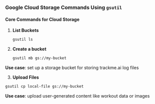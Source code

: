 ### Google Cloud Storage Commands Using `gsutil`

#### Core Commands for Cloud Storage
1. **List Buckets**
   ```bash
   gsutil ls

2. **Create a bucket**
   ```bash
   gsutil mb gs://my-bucket

 **Use case**: set up a storage bucket for storing trackme.ai log files 

3. **Upload Files**
  ```bash
  gsutil cp local-file gs://my-bucket
```
**Use case**: upload user-generated content like workout data or images
